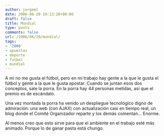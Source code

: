 ```yaml
---
author: jorgeml
date: 2006-06-20 19:13:28+00:00
draft: false
title: Mundial
type: posts
comments: false
url: /2006/06/20/mundial/
tags:
- '2006'
- apuestas
- deporte
- futbol
- mundial
---
```


A mi no me gusta el fútbol, pero en mi trabajo hay gente a la que le gusta el fútbol y gente a la que le gusta apostar. Cuando se juntan esos dos conceptos, sale la porra. En la porra hay 44 personas metidas, así que el premio es de escándalo.

Una vez montada la porra ha venido un despliegue tecnológico digno de admiración: una web (con AJAX) con actualización casi en tiempo real, un blog donde el Comité Organizador reparte y los demás comentan... Enorme.

Al menos creo que esto sirve para que el ambiente en el trabajo esté más animado. Porque lo de ganar pasta está chungo.
